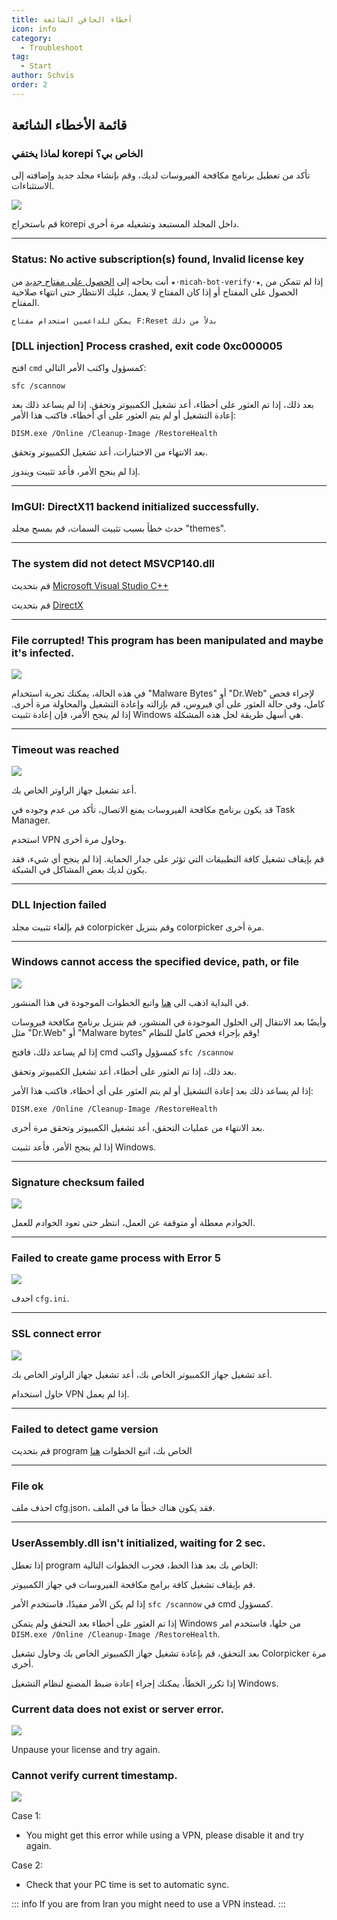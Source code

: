 ```yaml
---
title: أخطاء الحاقن الشائعة
icon: info
category:
  - Troubleshoot
tag:
  - Start
author: Schvis
order: 2
---
```


## قائمة الأخطاء الشائعة

### لماذا يختفي korepi الخاص بي؟

تأكد من تعطيل برنامج مكافحة الفيروسات لديك، وقم بإنشاء مجلد جديد وإضافته إلى الاستثناءات.

![](/assets/images/docs/202312/virus.png)

قم باستخراج korepi داخل المجلد المستبعد وتشغيله مرة أخرى.

---
### Status: No active subscription(s) found, Invalid license key

أنت بحاجه إلى [الحصول على مفتاح جديد](../guide/getkey.md) من `⁠★⋅micah-bot-verify⋅★`, إذا لم تتمكن من الحصول على المفتاح أو إذا كان المفتاح لا يعمل، عليك الانتظار حتى انتهاء صلاحية المفتاح.

`يمكن للداعمين استخدام مفتاح F:Reset بدلاً من ذلك`

### [DLL injection]  Process crashed, exit code 0xc000005

افتح `cmd` كمسؤول واكتب الأمر التالي:

`sfc /scannow`

بعد ذلك، إذا تم العثور على أخطاء، أعد تشغيل الكمبيوتر وتحقق.
إذا لم يساعد ذلك بعد إعادة التشغيل أو لم يتم العثور على أي أخطاء، فاكتب هذا الأمر:

`DISM.exe /Online /Cleanup-Image /RestoreHealth`

بعد الانتهاء من الاختبارات، أعد تشغيل الكمبيوتر وتحقق.

إذا لم ينجح الأمر، فأعد تثبيت ويندوز.

---
### ImGUI: DirectX11 backend initialized successfully.

حدث خطأ بسبب تثبيت السمات، قم بمسح مجلد "themes".

---
### The system did not detect MSVCP140.dll

قم بتحديث [Microsoft Visual Studio C++](https://learn.microsoft.com/en-us/cpp/windows/latest-supported-vc-redist?view=msvc-170#visual-studio-2015-2017-2019-and-2022)

قم بتحديث [DirectX](https://www.microsoft.com/en-us/download/details.aspx?id=35)

---
### File corrupted! This program has been manipulated and maybe it's infected.

![](/assets/images/docs/202312/virus2.png)

في هذه الحالة، يمكنك تجربة استخدام "Malware Bytes" أو "Dr.Web" لإجراء فحص كامل، وفي حالة العثور على أي فيروس، قم بإزالته وإعادة التشغيل والمحاولة مرة أخرى. إذا لم ينجح الأمر، فإن إعادة تثبيت Windows هي أسهل طريقة لحل هذه المشكلة.

---
### Timeout was reached

![](/assets/images/docs/202312/error1.png)

أعد تشغيل جهاز الراوتر الخاص بك.

قد يكون برنامج مكافحة الفيروسات يمنع الاتصال، تأكد من عدم وجوده في Task Manager.

استخدم VPN وحاول مرة أخرى.

قم بإيقاف تشغيل كافة التطبيقات التي تؤثر على جدار الحماية. إذا لم ينجح أي شيء، فقد يكون لديك بعض المشاكل في الشبكة.

---
### DLL Injection failed

قم بإلغاء تثبيت مجلد colorpicker وقم بتنزيل colorpicker مرة أخرى.

---
### Windows cannot access the specified device, path, or file

![](/assets/images/docs/202312/error2.png)

في البداية اذهب الى [هنا](https://support.microsoft.com/en-us/topic/-windows-cannot-access-the-specified-device-path-or-file-error-when-you-try-to-install-update-or-start-a-program-or-file-46361133-47ed-6967-c13e-e75d3cc29657) واتبع الخطوات الموجودة في هذا المنشور.

وأيضًا بعد الانتقال إلى الحلول الموجودة في المنشور، قم بتنزيل برنامج مكافحة فيروسات مثل "Dr.Web" أو "Malware bytes" وقم بإجراء فحص كامل للنظام!

إذا لم يساعد ذلك، فافتح cmd كمسؤول واكتب `sfc /scannow`

بعد ذلك، إذا تم العثور على أخطاء، أعد تشغيل الكمبيوتر وتحقق.

إذا لم يساعد ذلك بعد إعادة التشغيل أو لم يتم العثور على أي أخطاء، فاكتب هذا الأمر:

`DISM.exe /Online /Cleanup-Image /RestoreHealth`

بعد الانتهاء من عمليات التحقق، أعد تشغيل الكمبيوتر وتحقق مرة أخرى.

إذا لم ينجح الأمر، فأعد تثبيت Windows.

---
### Signature checksum failed

![](/assets/images/docs/202312/checksum.png)

الخوادم معطلة أو متوقفة عن العمل، انتظر حتى تعود الخوادم للعمل.

---
### Failed to create game process with Error 5

![](/assets/images/docs/202312/error3.png)

احدف `cfg.ini`.

---
### SSL connect error

![](/assets/images/docs/202312/error4.png)

أعد تشغيل جهاز الكمبيوتر الخاص بك، أعد تشغيل جهاز الراوتر الخاص بك.

حاول استخدام VPN إذا لم يعمل.

---
### Failed to detect game version

قم بتحديث program الخاص بك، اتبع الخطوات [هنا](../start/download.md)

---
### File ok

احذف ملف cfg.json، فقد يكون هناك خطأ ما في الملف.

---
### UserAssembly.dll isn't initialized, waiting for 2 sec.

إذا تعطل program الخاص بك بعد هذا الخط، فجرب الخطوات التالية:

قم بإيقاف تشغيل كافة برامج مكافحة الفيروسات في جهاز الكمبيوتر.

إذا لم يكن الأمر مفيدًا، فاستخدم الأمر `sfc /scannow` في cmd كمسؤول.

إذا تم العثور على أخطاء بعد التحقق ولم يتمكن Windows من حلها، فاستخدم امر `DISM.exe /Online /Cleanup-Image /RestoreHealth`. 

بعد التحقق، قم بإعادة تشغيل جهاز الكمبيوتر الخاص بك وحاول تشغيل Colorpicker مرة أخرى.

إذا تكرر الخطأ، يمكنك إجراء إعادة ضبط المصنع لنظام التشغيل Windows.

### Current data does not exist or server error.

![](/assets/images/docs/202312/error.png)

Unpause your license and try again.

### Cannot verify current timestamp.

![](/assets/images/docs/202402/timestamp.png)

Case 1:
- You might get this error while using a VPN, please disable it and try again.

Case 2:
- Check that your PC time is set to automatic sync.

::: info If you are from Iran you might need to use a VPN instead.
:::

